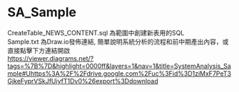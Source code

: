 # SA_Sample
CreateTable_NEWS_CONTENT.sql 為範圍中創建新表用的SQL  
Sample.txt 為Draw.io發佈連結, 簡單說明系統分析的流程和前中期產出內容，或直接點擊下方連結開啟  
https://viewer.diagrams.net/?tags=%7B%7D&highlight=0000ff&layers=1&nav=1&title=SystemAnalysis_Sample#Uhttps%3A%2F%2Fdrive.google.com%2Fuc%3Fid%3D1ziMxF7PeT3GjkeFyprVSkJfUiyfT1Dv0%26export%3Ddownload

